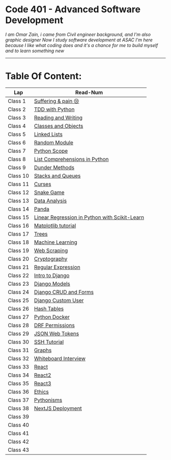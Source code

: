 # Code 401 - Advanced Software Development

*I am Omar Zain, i came from Civil engineer background, and I'm also graphic designer*
*Now I study software development at ASAC*
*I'm here because I like what coding does and it's a chance for me to build myself and to learn something new*

---------------------------------

# Table Of Content:
|       Lap         | Read-Num                                                                              |  
|  --------------   | -----------------------------------------------------------------------------------   | 
|    Class 1        | [Suffering & pain 😢](https://omarxzain.github.io/401-reading-notes/read1)| 
|    Class 2        | [TDD with Python](https://omarxzain.github.io/401-reading-notes/read2)| 
|    Class 3        | [Reading and Writing](https://omarxzain.github.io/401-reading-notes/read3)| 
|    Class 4        | [Classes and Objects](https://omarxzain.github.io/401-reading-notes/read4)| 
|    Class 5        | [Linked Lists](https://omarxzain.github.io/401-reading-notes/read5)| 
|    Class 6        | [Random Module](https://omarxzain.github.io/401-reading-notes/read6)| 
|    Class 7        | [Python Scope](https://omarxzain.github.io/401-reading-notes/read7)| 
|    Class 8        | [List Comprehensions in Python](https://omarxzain.github.io/401-reading-notes/read8)|
|    Class 9       | [Dunder Methods](https://omarxzain.github.io/401-reading-notes/read9)|
|    Class 10       | [Stacks and Queues]()| 
|    Class 11       | [Curses]()| 
|    Class 12       | [Snake Game]()| 
|    Class 13       | [Data Analysis]()| 
|    Class 14       | [Panda]()| 
|    Class 15       | [Linear Regression in Python with Scikit-Learn]()| 
|    Class 16       | [Matplotlib tutorial]()| 
|    Class 17       | [Trees]()| 
|    Class 18      | [Machine Learning]()| 
|    Class 19       | [Web Scraping]()| 
|    Class 20       | [Cryptography]()| 
|    Class 21       | [Regular Expression]()| 
|    Class 22       | [Intro to Django]()| 
|    Class 23       | [Django Models]()|
|    Class 24       | [Django CRUD and Forms]()| 
|    Class 25       | [Django Custom User]()| 
|    Class 26       | [Hash Tables]()| 
|    Class 27       | [Python Docker]()| 
|    Class 28       | [DRF Permissions]()| 
|    Class 29       | [JSON Web Tokens]()|
|    Class 30       | [SSH Tutorial]()| 
|    Class 31       | [Graphs]()| 
|    Class 32       | [Whiteboard Interview]()| 
|    Class 33       | [React]()| 
|    Class 34       | [React2]()| 
|    Class 35       | [React3]()| 
|    Class 36       | [Ethics]()| 
|    Class 37       | [Pythonisms]()| 
|    Class 38       | [NextJS Deployment]()|
|    Class 39       | []()| 
|    Class 40       | []()| 
|    Class 41       | []()| 
|    Class 42       | []()| 
|    Class 43       | []()| 

